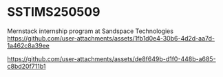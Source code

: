 # SSTIMS250509
Mernstack internship program at Sandspace Technologies
https://github.com/user-attachments/assets/1fb1d0e4-30b6-4d2d-aa7d-1a462c8a39ee

https://github.com/user-attachments/assets/de8f649b-d1f0-448b-a685-c8bd20f711b1


